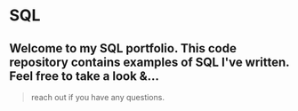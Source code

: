 # SQL

 ## Welcome to my SQL portfolio. This code repository contains examples of SQL I've written. Feel free to take a look &...
 > reach out if you have any questions.
